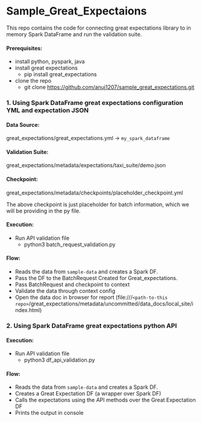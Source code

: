 # Sample_Great_Expectaions

This repo contains the code for connecting great expectations library to in memory Spark DataFrame and run the validation suite.

#### Prerequisites:
- install python, pyspark, java
- install great expectations
  - pip install great_expectations
- clone the repo
  - git clone https://github.com/anuj1207/sample_great_expectations.git


### 1. Using Spark DataFrame great expectations configuration YML and expectation JSON

#### Data Source:
great_expectations/great_expectations.yml -> `my_spark_dataframe`

#### Validation Suite:
great_expectations/metadata/expectations/taxi_suite/demo.json
#### Checkpoint:
great_expectations/metadata/checkpoints/placeholder_checkpoint.yml

The above checkpoint is just placeholder for batch information, which we will be providing in the py file.

#### Execution:
- Run API validation file
  - python3 batch_request_validation.py


#### Flow:
- Reads the data from `sample-data` and creates a Spark DF.
- Pass the DF to the BatchRequest Created for Great_expectations.
- Pass BatchRequest and checkpoint to context
- Validate the data through context config
- Open the data doc in browser for report (file:///`<path-to-this repo>`/great_expectations/metadata/uncommitted/data_docs/local_site/index.html)


### 2. Using Spark DataFrame great expectations python API

#### Execution:
- Run API validation file
  - python3 df_api_validation.py

#### Flow:
- Reads the data from `sample-data` and creates a Spark DF.
- Creates a Great Expectation DF (a wrapper over Spark DF)
- Calls the expectations using the API methods over the Great Expectation DF
- Prints the output in console
